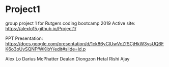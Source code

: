 # Project1
group project 1 for Rutgers coding bootcamp 2019
Active site:
https://alexlo15.github.io/Project1/

PPT Presentation:
https://docs.google.com/presentation/d/1ck86yClUwVcZfSCjHkW3ysUQ6FK6o3oUvSQNFfWKibY/edit#slide=id.p


Alex Lo
Darius McPhatter
Dealan Diongzon
Hetal
Rishi Ajay

